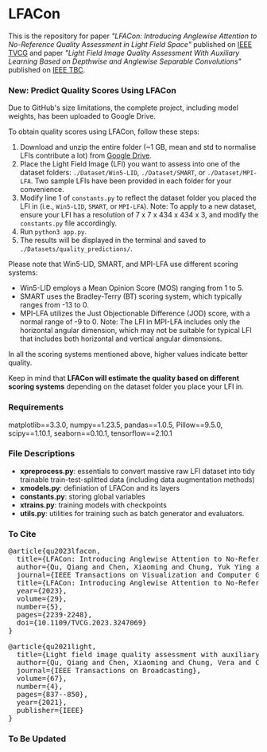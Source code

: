 # LFACon
This is the repository for paper *"LFACon: Introducing Anglewise Attention to No-Reference Quality Assessment in Light Field Space"* published on [IEEE TVCG](https://ieeexplore.ieee.org/document/10049721) and paper *"Light Field Image Quality Assessment With Auxiliary Learning Based on Depthwise and Anglewise Separable Convolutions"* published on [IEEE TBC](https://ieeexplore.ieee.org/abstract/document/9505016).





### New: Predict Quality Scores Using LFACon
Due to GitHub's size limitations, the complete project, including model weights, has been uploaded to Google Drive.

To obtain quality scores using LFACon, follow these steps:

1. Download and unzip the entire folder (~1 GB, mean and std to normalise LFIs contribute a lot) from [Google Drive](https://drive.google.com/drive/folders/1Bh-sxVQCevkhkRCx0eMCeeFhWXHKAQqv?usp=sharing).
2. Place the Light Field Image (LFI) you want to assess into one of the dataset folders: `./Dataset/Win5-LID`, `./Dataset/SMART`, or `./Dataset/MPI-LFA`. Two sample LFIs have been provided in each folder for your convenience.
3. Modify line 1 of `constants.py` to reflect the dataset folder you placed the LFI in (i.e., `Win5-LID`, `SMART`, or `MPI-LFA`). Note: To apply to a new dataset, ensure your LFI has a resolution of 7 x 7 x 434 x 434 x 3, and modify the `constants.py` file accordingly.
4. Run `python3 app.py`.
5. The results will be displayed in the terminal and saved to `./Datasets/quality_predictions/`.

Please note that Win5-LID, SMART, and MPI-LFA use different scoring systems:

- Win5-LID employs a Mean Opinion Score (MOS) ranging from 1 to 5.
- SMART uses the Bradley-Terry (BT) scoring system, which typically ranges from -13 to 0.
- MPI-LFA utilizes the Just Objectionable Difference (JOD) score, with a normal range of -9 to 0. Note: The LFI in MPI-LFA includes only the horizontal angular dimension, which may not be suitable for typical LFI that includes both horizontal and vertical angular dimensions.

In all the scoring systems mentioned above, higher values indicate better quality.

Keep in mind that **LFACon will estimate the quality based on different scoring systems** depending on the dataset folder you place your LFI in.


### Requirements
matplotlib==3.3.0,
numpy==1.23.5,
pandas==1.0.5,
Pillow==9.5.0,
scipy==1.10.1,
seaborn==0.10.1,
tensorflow==2.10.1



### File Descriptions
* **xpreprocess.py**: essentials to convert massive raw LFI dataset into tidy trainable train-test-splitted data (including data augmentation methods)
* **xmodels.py**: definiation of LFACon and its layers
* **constants.py**: storing global variables
* **xtrains.py**: training models with checkpoints
* **utils.py**: utilities for training such as batch generator and evaluators.


### To Cite
<pre>
@article{qu2023lfacon,
  title={LFACon: Introducing Anglewise Attention to No-Reference Quality Assessment in Light Field Space},
  author={Qu, Qiang and Chen, Xiaoming and Chung, Yuk Ying and Cai, Weidong},
  journal={IEEE Transactions on Visualization and Computer Graphics}, 
  title={LFACon: Introducing Anglewise Attention to No-Reference Quality Assessment in Light Field Space}, 
  year={2023},
  volume={29},
  number={5},
  pages={2239-2248},
  doi={10.1109/TVCG.2023.3247069}
}

@article{qu2021light,
  title={Light field image quality assessment with auxiliary learning based on depthwise and anglewise separable convolutions},
  author={Qu, Qiang and Chen, Xiaoming and Chung, Vera and Chen, Zhibo},
  journal={IEEE Transactions on Broadcasting},
  volume={67},
  number={4},
  pages={837--850},
  year={2021},
  publisher={IEEE}
}
</pre>


### To Be Updated
